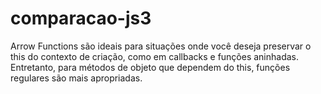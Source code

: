 # comparacao-js3
Arrow Functions são ideais para situações onde você deseja preservar o this do contexto de criação, como em callbacks e funções aninhadas. Entretanto, para métodos de objeto que dependem do this, funções regulares são mais apropriadas.
